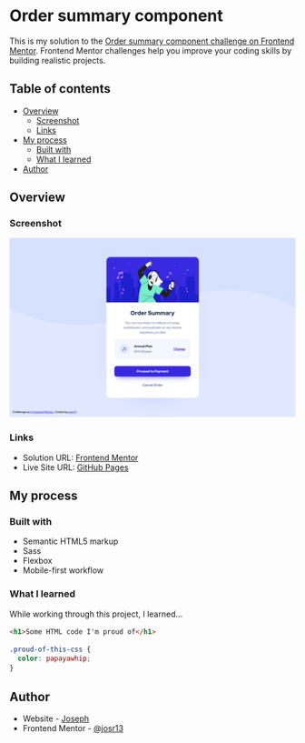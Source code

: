 # Order summary component

This is my solution to the [Order summary component challenge on Frontend Mentor](https://www.frontendmentor.io/challenges/order-summary-component-QlPmajDUj). Frontend Mentor challenges help you improve your coding skills by building realistic projects. 

## Table of contents

- [Overview](#overview)
  - [Screenshot](#screenshot)
  - [Links](#links)
- [My process](#my-process)
  - [Built with](#built-with)
  - [What I learned](#what-i-learned)
- [Author](#author)

## Overview

### Screenshot

![Order summary component desktop screenshot](images/screenshot.png)

### Links

- Solution URL: [Frontend Mentor]()
- Live Site URL: [GitHub Pages](https://josr13.github.io/order-summary-component)

## My process

### Built with

- Semantic HTML5 markup
- Sass
- Flexbox
- Mobile-first workflow


### What I learned

While working through this project, I learned... 

```html
<h1>Some HTML code I'm proud of</h1>
```
```css
.proud-of-this-css {
  color: papayawhip;
}
```

## Author

- Website - [Joseph](https://josr13.github.io)
- Frontend Mentor - [@josr13](https://www.frontendmentor.io/profile/josr13)
